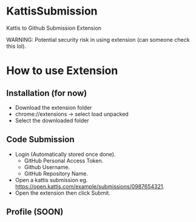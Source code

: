 # KattisSubmission
Kattis to Github Submission Extension

WARNING: Potential security risk in using extension (can someone check this lol).


# How to use Extension
## Installation (for now)
- Download the extension folder
- chrome://extensions -> select load unpacked
- Select the downloaded folder

## Code Submission
- Login (Automatically stored once done).
  * GitHub Personal Access Token.
  * Github Username. 
  * GitHub Repository Name.
- Open a kattis submission eg. https://open.kattis.com/example/submissions/0987654321.
- Open the extension then click Submit.
## Profile (SOON)
